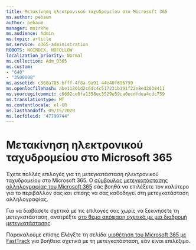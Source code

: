 ```yaml
---
title: Μετακίνηση ηλεκτρονικού ταχυδρομείου στο Microsoft 365
ms.author: pebaum
author: pebaum
manager: mnirkhe
ms.audience: Admin
ms.topic: article
ms.service: o365-administration
ROBOTS: NOINDEX, NOFOLLOW
localization_priority: Normal
ms.collection: Adm_O365
ms.custom:
- "640"
- "3500008"
ms.assetid: c360a785-bfff-4f8a-9a91-44e40f696799
ms.openlocfilehash: abe11201d2c6dc4c517231b191f22e8ed2038411
ms.sourcegitcommit: c6692ce0fa1358ec3529e59ca0ecdfdea4cdc759
ms.translationtype: MT
ms.contentlocale: el-GR
ms.lasthandoff: 09/15/2020
ms.locfileid: "47799744"
---
```

# <a name="move-email-to-microsoft-365"></a>Μετακίνηση ηλεκτρονικού ταχυδρομείου στο Microsoft 365

Έχετε πολλές επιλογές για τη μετεγκατάσταση ηλεκτρονικού ταχυδρομείου στο Microsoft 365. Ο [σύμβουλος μετεγκατάστασης αλληλογραφίας του Microsoft 365](https://aka.ms/alchemyinsight-mailmigrationadvisor) σάς βοηθά να επιλέξετε τον καλύτερο για το περιβάλλον σας και επίσης να σας καθοδηγεί στη μετεγκατάσταση αλληλογραφίας.
  
Για να διαβάσετε σχετικά με τις επιλογές σας χωρίς να ξεκινήσετε τη μετεγκατάσταση, ανατρέξτε [στο θέμα απόφαση σχετικά με μια διαδρομή μετεγκατάστασης](https://docs.microsoft.com/Exchange/mailbox-migration/decide-on-a-migration-path).

Παρακαλούμε επίσης Ελέγξτε τη σελίδα [υιοθέτηση του Microsoft 365 με FastTrack](https://www.microsoft.com/fasttrack/microsoft-365/office-365) για βοήθεια σχετικά με τη μετεγκατάσταση, εάν είναι επιλέξιμο.
  